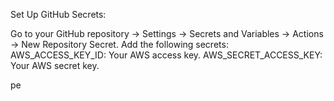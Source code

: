Set Up GitHub Secrets:

Go to your GitHub repository → Settings → Secrets and Variables → Actions → New Repository Secret.
Add the following secrets:
AWS_ACCESS_KEY_ID: Your AWS access key.
AWS_SECRET_ACCESS_KEY: Your AWS secret key.

pe